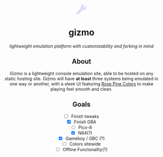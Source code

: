 <div align="center">
  <img src="https://github.com/capr1tus/gizmo/blob/main/data/logo.png">
  <h1>gizmo</h1>
  <i>lightweight emulation platform with customizability and forking in mind</i>
</br>


## About
Gizmo is a lightweight console emulation site, able to be hosted on any static hosting site. Gizmo will have **at least** three systems being emulated in one way or another, with a sleek UI featuring [Rose Pine Colors](https://rosepinetheme.com/palette/) to make playing feel smooth and clean.

## Goals
- [ ] Finish tweaks
- [X] Finish GBA
- [ ] Pico-8
- [X] N64(?)
- [X] Gameboy / GBC (?)
- [ ] Colors sitewide
- [ ] Offline Functonality(?)
</div>
